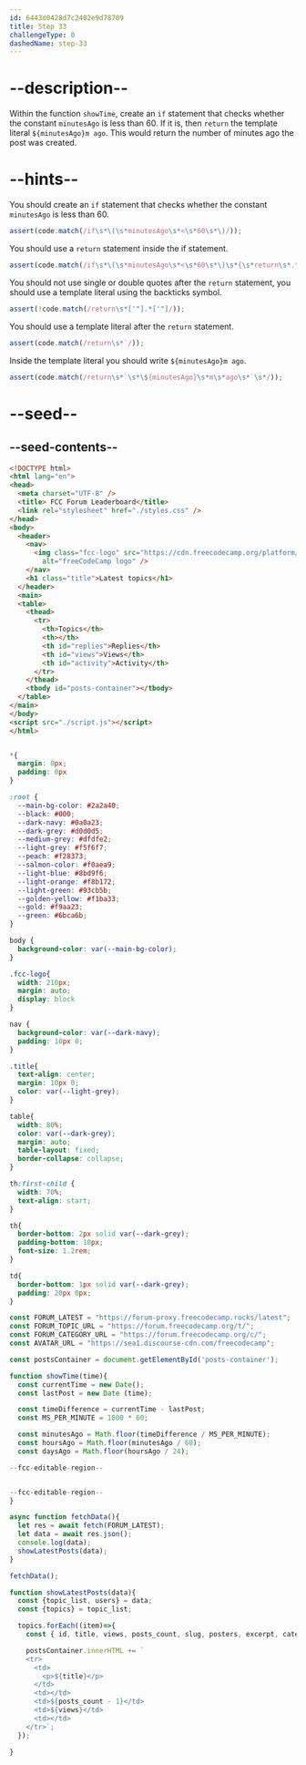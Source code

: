 ```yaml
---
id: 6443d0428d7c2402e9d78709
title: Step 33
challengeType: 0
dashedName: step-33
---
```


# --description--

Within the function `showTime`, create an `if` statement that checks whether the constant `minutesAgo` is less than 60. If it is, then `return` the template literal `${minutesAgo}m ago`. This would return the number of minutes ago the post was created.

# --hints--

You should create an `if` statement that checks whether the constant `minutesAgo` is less than 60.

```js
assert(code.match(/if\s*\(\s*minutesAgo\s*<\s*60\s*\)/));
```

You should use a `return` statement inside the if statement.

```js
assert(code.match(/if\s*\(\s*minutesAgo\s*<\s*60\s*\)\s*{\s*return\s*.*/));
```

You should not use single or double quotes after the `return` statement, you should use a template literal using the backticks symbol.

```js
assert(!code.match(/return\s*['"].*['"]/));
```

You should use a template literal after the `return` statement.

```js
assert(code.match(/return\s*`/));
```

Inside the template literal you should write `${minutesAgo}m ago`.

```js
assert(code.match(/return\s*`\s*\${minutesAgo}\s*m\s*ago\s*`\s*/));
```

# --seed--

## --seed-contents--

```html
<!DOCTYPE html>
<html lang="en">
<head>
  <meta charset="UTF-8" />
  <title> FCC Forum Leaderboard</title>
  <link rel="stylesheet" href="./styles.css" />
</head>
<body>
  <header>
    <nav>
      <img class="fcc-logo" src="https://cdn.freecodecamp.org/platform/universal/fcc_primary.svg"
        alt="freeCodeCamp logo" />
    </nav>
    <h1 class="title">Latest topics</h1>
  </header>
  <main>
  <table>
    <thead>
      <tr>
        <th>Topics</th>
        <th></th>
        <th id="replies">Replies</th>
        <th id="views">Views</th>
        <th id="activity">Activity</th>
      </tr>
    </thead>
    <tbody id="posts-container"></tbody>
  </table>
</main>
</body>
<script src="./script.js"></script>
</html>
```

```css

*{
  margin: 0px;
  padding: 0px
}

:root {
  --main-bg-color: #2a2a40;
  --black: #000;
  --dark-navy: #0a0a23;
  --dark-grey: #d0d0d5;
  --medium-grey: #dfdfe2;
  --light-grey: #f5f6f7;
  --peach: #f28373;
  --salmon-color: #f0aea9;
  --light-blue: #8bd9f6;
  --light-orange: #f8b172;
  --light-green: #93cb5b;
  --golden-yellow: #f1ba33;
  --gold: #f9aa23;
  --green: #6bca6b;
}

body {
  background-color: var(--main-bg-color);
}

.fcc-logo{
  width: 210px;
  margin: auto;
  display: block
}

nav {
  background-color: var(--dark-navy);
  padding: 10px 0;
}

.title{
  text-align: center;
  margin: 10px 0;
  color: var(--light-grey);
}

table{
  width: 80%;
  color: var(--dark-grey);
  margin: auto;
  table-layout: fixed;
  border-collapse: collapse;
}

th:first-child {
  width: 70%;
  text-align: start;
}

th{
  border-bottom: 2px solid var(--dark-grey);
  padding-bottom: 10px;
  font-size: 1.2rem;
}

td{
  border-bottom: 1px solid var(--dark-grey);
  padding: 20px 0px;
}

```

```js
const FORUM_LATEST = "https://forum-proxy.freecodecamp.rocks/latest";
const FORUM_TOPIC_URL = "https://forum.freecodecamp.org/t/";
const FORUM_CATEGORY_URL = "https://forum.freecodecamp.org/c/";
const AVATAR_URL = "https://sea1.discourse-cdn.com/freecodecamp";

const postsContainer = document.getElementById('posts-container');

function showTime(time){
  const currentTime = new Date();
  const lastPost = new Date (time);

  const timeDifference = currentTime - lastPost;
  const MS_PER_MINUTE = 1000 * 60;

  const minutesAgo = Math.floor(timeDifference / MS_PER_MINUTE);
  const hoursAgo = Math.floor(minutesAgo / 60);
  const daysAgo = Math.floor(hoursAgo / 24);

--fcc-editable-region--


--fcc-editable-region--
}

async function fetchData(){ 
  let res = await fetch(FORUM_LATEST);
  let data = await res.json();
  console.log(data);
  showLatestPosts(data);
}

fetchData();

function showLatestPosts(data){
  const {topic_list, users} = data;
  const {topics} = topic_list;

  topics.forEach((item)=>{
    const { id, title, views, posts_count, slug, posters, excerpt, category_id, bumped_at} = item;

    postsContainer.innerHTML += `
    <tr>
      <td>
        <p>${title}</p>
      </td>
      <td></td>
      <td>${posts_count - 1}</td>
      <td>${views}</td>
      <td></td>
    </tr>`;
  });

}

```
